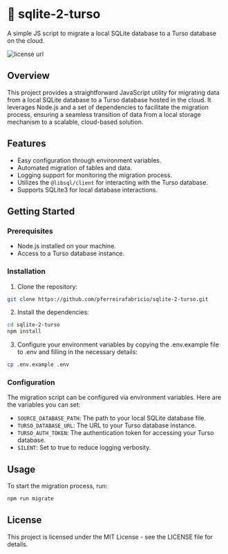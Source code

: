 # 🐂 sqlite-2-turso

A simple JS script to migrate a local SQLite database to a Turso database on the cloud.

<img alt="license url" src="https://img.shields.io/badge/license%20-MIT-1C1E26?style=for-the-badge&labelColor=1C1E26&color=8E562E">

## Overview

This project provides a straightforward JavaScript utility for migrating data from a local SQLite database to a Turso database hosted in the cloud. It leverages Node.js and a set of dependencies to facilitate the migration process, ensuring a seamless transition of data from a local storage mechanism to a scalable, cloud-based solution.

## Features

- Easy configuration through environment variables.
- Automated migration of tables and data.
- Logging support for monitoring the migration process.
- Utilizes the `@libsql/client` for interacting with the Turso database.
- Supports SQLite3 for local database interactions.

## Getting Started

### Prerequisites

- Node.js installed on your machine.
- Access to a Turso database instance.

### Installation

1. Clone the repository:

```sh
git clone https://github.com/pferreirafabricio/sqlite-2-turso.git
```

2. Install the dependencies:

```sh
cd sqlite-2-turso
npm install
```

3. Configure your environment variables by copying the .env.example file to .env and filling in the necessary details:

```sh
cp .env.example .env
```

### Configuration

The migration script can be configured via environment variables. Here are the variables you can set:

- `SOURCE_DATABASE_PATH`: The path to your local SQLite database file.
- `TURSO_DATABASE_URL`: The URL to your Turso database instance.
- `TURSO_AUTH_TOKEN`: The authentication token for accessing your Turso database.
- `SILENT`: Set to true to reduce logging verbosity.

## Usage

To start the migration process, run:

```sh
npm run migrate
```

## License

This project is licensed under the MIT License - see the LICENSE file for details.
